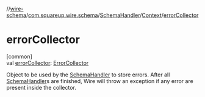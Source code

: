 //[wire-schema](../../../../index.md)/[com.squareup.wire.schema](../../index.md)/[SchemaHandler](../index.md)/[Context](index.md)/[errorCollector](error-collector.md)

# errorCollector

[common]\
val [errorCollector](error-collector.md): [ErrorCollector](../../-error-collector/index.md)

Object to be used by the [SchemaHandler](../index.md) to store errors. After all [SchemaHandler](../index.md)s are finished, Wire will throw an exception if any error are present inside the collector.
